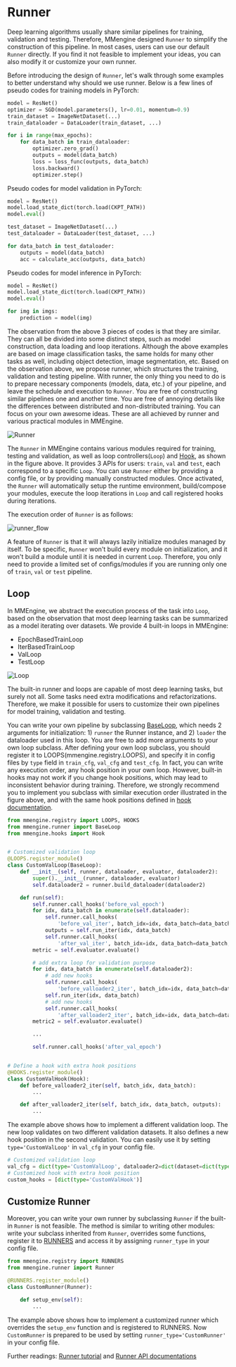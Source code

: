 # Runner

Deep learning algorithms usually share similar pipelines for training, validation and testing.
Therefore, MMengine designed `Runner` to simplify the construction of this pipeline.
In most cases, users can use our default `Runner` directly.
If you find it not feasible to implement your ideas, you can also modify it or customize your own runner.

Before introducing the design of `Runner`, let's walk through some examples to better understand why should we use runner.
Below is a few lines of pseudo codes for training models in PyTorch:

```python
model = ResNet()
optimizer = SGD(model.parameters(), lr=0.01, momentum=0.9)
train_dataset = ImageNetDataset(...)
train_dataloader = DataLoader(train_dataset, ...)

for i in range(max_epochs):
    for data_batch in train_dataloader:
        optimizer.zero_grad()
        outputs = model(data_batch)
        loss = loss_func(outputs, data_batch)
        loss.backward()
        optimizer.step()
```

Pseudo codes for model validation in PyTorch:

```python
model = ResNet()
model.load_state_dict(torch.load(CKPT_PATH))
model.eval()

test_dataset = ImageNetDataset(...)
test_dataloader = DataLoader(test_dataset, ...)

for data_batch in test_dataloader:
    outputs = model(data_batch)
    acc = calculate_acc(outputs, data_batch)
```

Pseudo codes for model inference in PyTorch:

```python
model = ResNet()
model.load_state_dict(torch.load(CKPT_PATH))
model.eval()

for img in imgs:
    prediction = model(img)
```

The observation from the above 3 pieces of codes is that they are similar.
They can all be divided into some distinct steps, such as model construction, data loading and loop iterations.
Although the above examples are based on image classification tasks, the same holds for many other tasks as well, including object detection, image segmentation, etc.
Based on the observation above, we propose runner, which structures the training, validation and testing pipeline.
With runner, the only thing you need to do is to prepare necessary components (models, data, etc.) of your pipeline, and leave the schedule and execution to `Runner`.
You are free of constructing similar pipelines one and another time.
You are free of annoying details like the differences between distributed and non-distributed training.
You can focus on your own awesome ideas.
These are all achieved by runner and various practical modules in MMEngine.

![Runner](https://user-images.githubusercontent.com/12907710/184577204-3ea033bd-91dd-4da8-b4ac-22763d7d6c7d.png)

The `Runner` in MMEngine contains various modules required for training, testing and validation, as well as loop controllers(`Loop`) and [Hook](../tutorials/hook.md), as shown in the figure above.
It provides 3 APIs for users: `train`, `val` and `test`, each correspond to a specific `Loop`.
You can use `Runner` either by providing a config file, or by providing manually constructed modules.
Once activated, the `Runner` will automatically setup the runtime environment, build/compose your modules, execute the loop iterations in `Loop` and call registered hooks during iterations.

The execution order of `Runner` is as follows:

![runner_flow](https://user-images.githubusercontent.com/12907710/184577118-b8f30521-0dba-4b94-a78f-8682459650a5.png)

A feature of `Runner` is that it will always lazily initialize modules managed by itself.
To be specific, `Runner` won't build every module on initialization, and it won't build a module until it is needed in current `Loop`.
Therefore, you only need to provide a limited set of configs/modules if you are running only one of `train`, `val` or `test` pipeline.

## Loop

In MMEngine, we abstract the execution process of the task into `Loop`, based on the observation that most deep learning tasks can be summarized as a model iterating over datasets.
We provide 4 built-in loops in MMEngine:

- EpochBasedTrainLoop
- IterBasedTrainLoop
- ValLoop
- TestLoop

![Loop](https://user-images.githubusercontent.com/12907710/184577588-d74e16dd-15c7-4f73-9857-61c56c29057b.png)

The built-in runner and loops are capable of most deep learning tasks, but surely not all.
Some tasks need extra modifications and refactorizations.
Therefore, we make it possible for users to customize their own pipelines for model training, validation and testing.

You can write your own pipeline by subclassing [BaseLoop](mmengine.runner.BaseLoop), which needs 2 arguments for initialization: 1) `runner` the Runner instance, and 2) `loader` the dataloader used in this loop.
You are free to add more arguments to your own loop subclass.
After defining your own loop subclass, you should register it to LOOPS(mmengine.registry.LOOPS), and specify it in config files by `type` field in `train_cfg`, `val_cfg` and `test_cfg`.
In fact, you can write any execution order, any hook position in your own loop.
However, built-in hooks may not work if you change hook positions, which may lead to inconsistent behavior during training.
Therefore, we strongly recommend you to implement you subclass with similar execution order illustrated in the figure above, and with the same hook positions defined in [hook documentation](../tutorials/hook.md).

```python
from mmengine.registry import LOOPS, HOOKS
from mmengine.runner import BaseLoop
from mmengine.hooks import Hook


# Customized validation loop
@LOOPS.register_module()
class CustomValLoop(BaseLoop):
    def __init__(self, runner, dataloader, evaluator, dataloader2):
        super().__init__(runner, dataloader, evaluator)
        self.dataloader2 = runner.build_dataloader(dataloader2)

    def run(self):
        self.runner.call_hooks('before_val_epoch')
        for idx, data_batch in enumerate(self.dataloader):
            self.runner.call_hooks(
                'before_val_iter', batch_idx=idx, data_batch=data_batch)
            outputs = self.run_iter(idx, data_batch)
            self.runner.call_hooks(
                'after_val_iter', batch_idx=idx, data_batch=data_batch, outputs=outputs)
        metric = self.evaluator.evaluate()

        # add extra loop for validation purpose
        for idx, data_batch in enumerate(self.dataloader2):
            # add new hooks
            self.runner.call_hooks(
                'before_valloader2_iter', batch_idx=idx, data_batch=data_batch)
            self.run_iter(idx, data_batch)
            # add new hooks
            self.runner.call_hooks(
                'after_valloader2_iter', batch_idx=idx, data_batch=data_batch, outputs=outputs)
        metric2 = self.evaluator.evaluate()

        ...

        self.runner.call_hooks('after_val_epoch')


# Define a hook with extra hook positions
@HOOKS.register_module()
class CustomValHook(Hook):
    def before_valloader2_iter(self, batch_idx, data_batch):
        ...

    def after_valloader2_iter(self, batch_idx, data_batch, outputs):
        ...

```

The example above shows how to implement a different validation loop.
The new loop validates on two different validation datasets.
It also defines a new hook position in the second validation.
You can easily use it by setting `type='CustomValLoop'` in `val_cfg` in your config file.

```python
# Customized validation loop
val_cfg = dict(type='CustomValLoop', dataloader2=dict(dataset=dict(type='ValDataset2'), ...))
# Customized hook with extra hook position
custom_hooks = [dict(type='CustomValHook')]
```

## Customize Runner

Moreover, you can write your own runner by subclassing `Runner` if the built-in `Runner` is not feasible.
The method is similar to writing other modules: write your subclass inherited from `Runner`, overrides some functions, register it to [RUNNERS](mmengine.registry.RUNNERS) and access it by assigning `runner_type` in your config file.

```python
from mmengine.registry import RUNNERS
from mmengine.runner import Runner

@RUNNERS.register_module()
class CustomRunner(Runner):

    def setup_env(self):
        ...
```

The example above shows how to implement a customized runner which overrides the `setup_env` function and is registered to RUNNERS.
Now `CustomRunner` is prepared to be used by setting `runner_type='CustomRunner'` in your config file.

Further readings: [Runner tutorial](../tutorials/runner.md) and [Runner API documentations](mmengine.runner.Runner)
